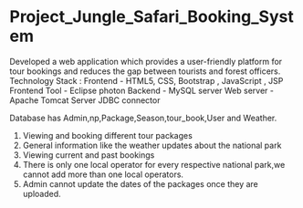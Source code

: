 # Project_Jungle_Safari_Booking_System
Developed a web application which provides a user-friendly platform for tour bookings and reduces the gap between tourists and forest officers.
Technology Stack :
Frontend - HTML5, CSS, Bootstrap , JavaScript , JSP
Frontend Tool - Eclipse photon
Backend - MySQL server
Web server - Apache Tomcat Server
JDBC connector

Database has Admin,np,Package,Season,tour_book,User and Weather.
1. Viewing and booking different tour packages 
2. General information like the weather updates about the national park 
3. Viewing current and past bookings 
4. There is only one local operator for every respective national park,we cannot add more than one local operators. 
5. Admin cannot update the dates of the packages once they are uploaded. 

